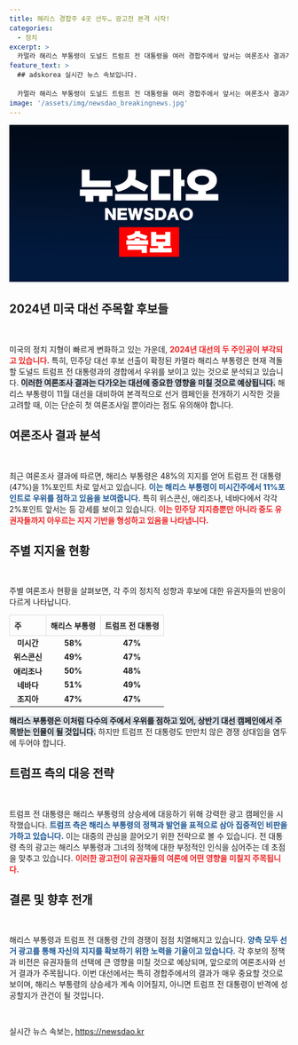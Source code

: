 ```yaml
---
title: 해리스 경합주 4곳 선두… 광고전 본격 시작!
categories:
  - 정치
excerpt: >
  카멀라 해리스 부통령이 도널드 트럼프 전 대통령을 여러 경합주에서 앞서는 여론조사 결과가 공개됐다. 선거전이 격화하는 가운데 해리스는 첫 광고를 내고, 트럼프는 반격에 나서는 등 전략이 치열해지고 있다! 클릭해서 그 배경을 확인하세요!
feature_text: >
  ## adskorea 실시간 뉴스 속보입니다.

  카멀라 해리스 부통령이 도널드 트럼프 전 대통령을 여러 경합주에서 앞서는 여론조사 결과가 공개됐다. 선거전이 격화하는 가운데 해리스는 첫 광고를 내고, 트럼프는 반격에 나서는 등 전략이 치열해지고 있다! 클릭해서 그 배경을 확인하세요!
image: '/assets/img/newsdao_breakingnews.jpg'
---
```


<p><img src="/assets/img/newsdao_breakingnews.jpg" alt="adskorea 속보" /></p>

<h2 data-ke-size="size26">2024년 미국 대선 주목할 후보들</h2>

<p data-ke-size="size16">&nbsp;</p>

<p>미국의 정치 지형이 빠르게 변화하고 있는 가운데, <b><span style="color: #ee2323;">2024년 대선의 두 주인공이 부각되고 있습니다.</span></b> 특히, 민주당 대선 후보 선출이 확정된 카멀라 해리스 부통령은 현재 격돌할 도널드 트럼프 전 대통령과의 경합에서 우위를 보이고 있는 것으로 분석되고 있습니다. <b><span style="background-color: #21538527;">이러한 여론조사 결과는 다가오는 대선에 중요한 영향을 미칠 것으로 예상됩니다.</span></b> 해리스 부통령이 11월 대선을 대비하여 본격적으로 선거 캠페인을 전개하기 시작한 것을 고려할 때, 이는 단순히 첫 여론조사일 뿐이라는 점도 유의해야 합니다. </p>

<h2 data-ke-size="size26">여론조사 결과 분석</h2>

<p data-ke-size="size16">&nbsp;</p>

<p>최근 여론조사 결과에 따르면, 해리스 부통령은 48%의 지지를 얻어 트럼프 전 대통령(47%)을 1%포인트 차로 앞서고 있습니다. <b><span style="color: #1a5490;">이는 해리스 부통령이 미시간주에서 11%포인트로 우위를 점하고 있음을 보여줍니다.</span></b> 특히 위스콘신, 애리조나, 네바다에서 각각 2%포인트 앞서는 등 강세를 보이고 있습니다. <b><span style="color: #ee2323;">이는 민주당 지지층뿐만 아니라 중도 유권자들까지 아우르는 지지 기반을 형성하고 있음을 나타냅니다.</span></b></p>

<h2 data-ke-size="size26">주별 지지율 현황</h2>

<p data-ke-size="size16">&nbsp;</p>

<p>주별 여론조사 현황을 살펴보면, 각 주의 정치적 성향과 후보에 대한 유권자들의 반응이 다르게 나타납니다. </p>

<table style="width: 100%; border-spacing: 0px;">
    <tr>
        <th style="text-align: left; border: 1px solid #ddd; padding: 8px;">주</th>
        <th style="text-align: left; border: 1px solid #ddd; padding: 8px;">해리스 부통령</th>
        <th style="text-align: left; border: 1px solid #ddd; padding: 8px;">트럼프 전 대통령</th>
    </tr>
    <tr>
        <td style="text-align: center; height: 17px;"><b>미시간</b></td>
        <td style="text-align: center; height: 17px;"><b>58%</b></td>
        <td style="text-align: center; height: 17px;"><b>47%</b></td>
    </tr>
    <tr>
        <td style="text-align: center; height: 17px;"><b>위스콘신</b></td>
        <td style="text-align: center; height: 17px;"><b>49%</b></td>
        <td style="text-align: center; height: 17px;"><b>47%</b></td>
    </tr>
    <tr>
        <td style="text-align: center; height: 17px;"><b>애리조나</b></td>
        <td style="text-align: center; height: 17px;"><b>50%</b></td>
        <td style="text-align: center; height: 17px;"><b>48%</b></td>
    </tr>
    <tr>
        <td style="text-align: center; height: 17px;"><b>네바다</b></td>
        <td style="text-align: center; height: 17px;"><b>51%</b></td>
        <td style="text-align: center; height: 17px;"><b>49%</b></td>
    </tr>
    <tr>
        <td style="text-align: center; height: 17px;"><b>조지아</b></td>
        <td style="text-align: center; height: 17px;"><b>47%</b></td>
        <td style="text-align: center; height: 17px;"><b>47%</b></td>
    </tr>
</table>

<p><b><span style="background-color: #21538527;">해리스 부통령은 이처럼 다수의 주에서 우위를 점하고 있어, 상반기 대선 캠페인에서 주목받는 인물이 될 것입니다.</span></b> 하지만 트럼프 전 대통령도 만만치 않은 경쟁 상대임을 염두에 두어야 합니다.</p>

<h2 data-ke-size="size26">트럼프 측의 대응 전략</h2>

<p data-ke-size="size16">&nbsp;</p>

<p>트럼프 전 대통령은 해리스 부통령의 상승세에 대응하기 위해 강력한 광고 캠페인을 시작했습니다. <b><span style="color: #1a5490;">트럼프 측은 해리스 부통령의 정책과 발언을 표적으로 삼아 집중적인 비판을 가하고 있습니다.</span></b> 이는 대중의 관심을 끌어오기 위한 전략으로 볼 수 있습니다. 전 대통령 측의 광고는 해리스 부통령과 그녀의 정책에 대한 부정적인 인식을 심어주는 데 초점을 맞추고 있습니다. <b><span style="color: #ee2323;">이러한 광고전이 유권자들의 여론에 어떤 영향을 미칠지 주목됩니다.</span></b></p>

<h2 data-ke-size="size26">결론 및 향후 전개</h2>

<p data-ke-size="size16">&nbsp;</p>

<p>해리스 부통령과 트럼프 전 대통령 간의 경쟁이 점점 치열해지고 있습니다. <b><span style="color: #1a5490;">양측 모두 선거 광고를 통해 자신의 지지를 확보하기 위한 노력을 기울이고 있습니다.</span></b> 각 후보의 정책과 비전은 유권자들의 선택에 큰 영향을 미칠 것으로 예상되며, 앞으로의 여론조사와 선거 결과가 주목됩니다. 이번 대선에서는 특히 경합주에서의 결과가 매우 중요할 것으로 보이며, 해리스 부통령의 상승세가 계속 이어질지, 아니면 트럼프 전 대통령이 반격에 성공할지가 관건이 될 것입니다. </p>

<p data-ke-size="size16">&nbsp;</p>
실시간 뉴스 속보는, <a href="https://newsdao.kr" rel="dofollow">https://newsdao.kr</a>


